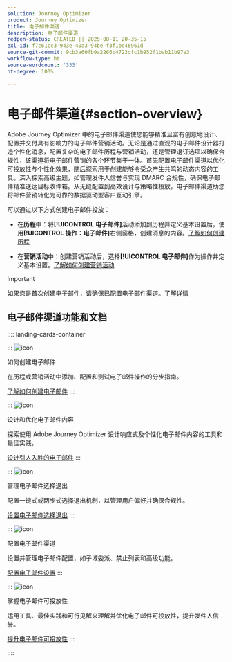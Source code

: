 ```yaml
---
solution: Journey Optimizer
product: Journey Optimizer
title: 电子邮件渠道
description: 电子邮件渠道
redpen-status: CREATED_||_2025-08-11_20-35-15
exl-id: f7c61cc3-943e-40a3-94be-f3f1bd46961d
source-git-commit: 9cb3a60fb9a2266b4723dfc1b952f1bab11b97e3
workflow-type: ht
source-wordcount: '333'
ht-degree: 100%

---
```


# 电子邮件渠道{#section-overview}

Adobe Journey Optimizer 中的电子邮件渠道使您能够精准且富有创意地设计、配置并交付具有影响力的电子邮件营销活动。无论是通过直观的电子邮件设计器打造个性化消息，配置复杂的电子邮件历程与营销活动，还是管理退订选项以确保合规性，该渠道将电子邮件营销的各个环节集于一体。首先配置电子邮件渠道以优化可投放性与个性化效果，随后探索用于创建能够令受众产生共鸣的动态内容的工具。深入探索高级主题，如管理发件人信誉与实现 DMARC 合规性，确保电子邮件精准送达目标收件箱。从无缝配置到高效设计与策略性投放，电子邮件渠道助您将邮件营销转化为可靠的数据驱动型客户互动引擎。

可以通过以下方式创建电子邮件投放：

* 在&#x200B;**历程**&#x200B;中：将&#x200B;**[!UICONTROL 电子邮件]**&#x200B;活动添加到历程并定义基本设置后，使用&#x200B;**[!UICONTROL 操作：电子邮件]**&#x200B;右侧窗格，创建消息的内容。[了解如何创建历程](../using/building-journeys/journey-gs.md)

* 在&#x200B;**营销活动**&#x200B;中：创建营销活动后，选择&#x200B;**[!UICONTROL 电子邮件]**&#x200B;作为操作并定义基本设置。[了解如何创建营销活动](../using/campaigns/create-campaign.md#configure)


>[!IMPORTANT]
>
>如果您是首次创建电子邮件，请确保已配置电子邮件渠道。[了解详情](../using/email/email-settings.md)

## 电子邮件渠道功能和文档

:::: landing-cards-container

:::
![icon](https://cdn.experienceleague.adobe.com/icons/list-check.svg?lang=zh-Hans)

如何创建电子邮件

在历程或营销活动中添加、配置和测试电子邮件操作的分步指南。

[了解如何创建电子邮件](../using/email/create-email.md)
:::

:::
![icon](https://cdn.experienceleague.adobe.com/icons/puzzle-piece.svg?lang=zh-Hans)

设计和优化电子邮件内容

探索使用 Adobe Journey Optimizer 设计响应式及个性化电子邮件内容的工具和最佳实践。

[设计引人入胜的电子邮件](design-email-landing-page.md)
:::

:::
![icon](https://cdn.experienceleague.adobe.com/icons/shield-halved.svg?lang=zh-Hans)

管理电子邮件选择退出

配置一键式或两步式选择退出机制，以管理用户偏好并确保合规性。

[设置电子邮件选择退出](../using/email/email-opt-out.md)
:::

:::
![icon](https://cdn.experienceleague.adobe.com/icons/gear.svg?lang=zh-Hans)

配置电子邮件渠道

设置并管理电子邮件配置，如子域委派、禁止列表和高级功能。

[配置电子邮件设置](configure-email-landing-page.md)
:::

:::
![icon](https://cdn.experienceleague.adobe.com/icons/chart-line.svg?lang=zh-Hans)

掌握电子邮件可投放性

运用工具、最佳实践和可行见解来理解并优化电子邮件可投放性，提升发件人信誉。

[提升电子邮件可投放性](deliverability-landing-page.md)
:::

::::
